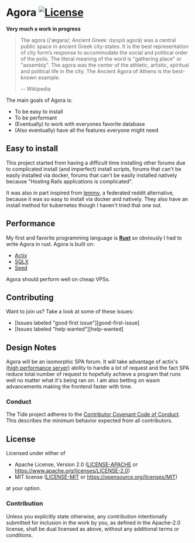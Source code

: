 # Agora [![License](https://img.shields.io/badge/license-MIT%2FApache--2.0-blue)](https://www.reddit.com/r/opensource/comments/81n4e2/dual_licensing_with_mit_and_apache/)

**Very much a work in progress**

> The agora (/ˈæɡərə/; Ancient Greek: ἀγορά agorá) was a central public space in ancient Greek city-states. It is the best representation of city form’s response to accommodate the social and political order of the polis. The literal meaning of the word is "gathering place" or "assembly". The agora was the center of the athletic, artistic, spiritual and political life in the city. The Ancient Agora of Athens is the best-known example.
>
> -- Wikipedia

The main goals of Agora is:

* To be easy to install
* To be performant
* (Eventually) to work with everyones favorite database
* (Also eventually) have all the features everyone might need

## Easy to install

This project started from having a difficult time installing other forums due to complicated install (and imperfect) install scripts, forums that can't be easily installed via docker, forums that can't be easily installed natively because "Hosting Rails applications is complicated".

It was also in part inspired from [lemmy](https://github.com/LemmyNet/lemmy), a federated reddit alternative, because it was so easy to install via docker and natively. They also have an install method for kubernetes though I haven't tried that one out.

## Performance

My first and favorite programming language is [**Rust**](https://www.rust-lang.org/) so obviously I had to write Agora in rust. Agora is built on:

* [Actix](https://actix.rs/)
* [SQLX](https://github.com/launchbadge/sqlx)
* [Seed](https://seed-rs.org/)

Agora should perform well on cheap VPSs.

## Contributing

Want to join us? Take a look at some of these issues:

* [Issues labeled "good first issue"][good-first-issue]
* [Issues labeled "help wanted"][help-wanted]

## Design Notes

Agora will be an isomorphic SPA forum. It will take advantage of actix's ([high performance server](https://www.techempower.com/benchmarks/#section=data-r19&hw=ph&test=composite)) ability to handle a lot of request and the fact SPA reduce total number of request to hopefully achieve a program that runs well no matter what it's being ran on. I am also betting on wasm advancements making the frontend faster with time.

### Conduct

The Tide project adheres to the [Contributor Covenant Code of
Conduct](https://github.com/http-rs/tide/blob/master/.github/CODE_OF_CONDUCT.md).
This describes the minimum behavior expected from all contributors.

## License

Licensed under either of

* Apache License, Version 2.0 ([LICENSE-APACHE](LICENSE-APACHE) or https://www.apache.org/licenses/LICENSE-2.0)
* MIT license ([LICENSE-MIT](LICENSE-MIT) or https://opensource.org/licenses/MIT)

at your option.

### Contribution

Unless you explicitly state otherwise, any contribution intentionally submitted
for inclusion in the work by you, as defined in the Apache-2.0 license, shall be
dual licensed as above, without any additional terms or conditions.
